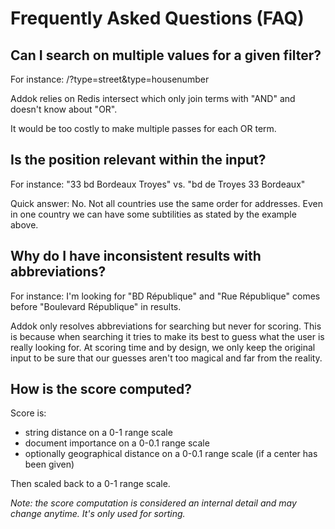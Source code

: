 # Frequently Asked Questions (FAQ)

## Can I search on multiple values for a given filter?

For instance: /?type=street&type=housenumber

Addok relies on Redis intersect which only join terms with "AND" and
doesn't know about "OR".

It would be too costly to make multiple passes for each OR term.


## Is the position relevant within the input?

For instance: "33 bd Bordeaux Troyes" vs. "bd de Troyes 33 Bordeaux"

Quick answer: No. Not all countries use the same order for addresses.
Even in one country we can have some subtilities as stated by
the example above.


## Why do I have inconsistent results with abbreviations?

For instance: I'm looking for "BD République" and "Rue République" comes before "Boulevard République" in results.

Addok only resolves abbreviations for searching but never for scoring.
This is because when searching it tries to make its best to guess what the user
is really looking for. At scoring time and by design, we only keep the
original input to be sure that our guesses aren't too magical and far from
the reality.

## How is the score computed?

Score is:

- string distance on a 0-1 range scale
- document importance on a 0-0.1 range scale
- optionally geographical distance on a 0-0.1 range scale
  (if a center has been given)

Then scaled back to a 0-1 range scale.

*Note: the score computation is considered an internal detail and may change
anytime. It's only used for sorting.*
